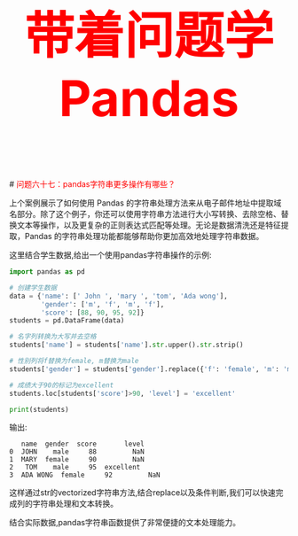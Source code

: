 



<p style="font-size: 90px;font-weight: bold;text-align: center;color: red;">带着问题学Pandas</p>
# <font color='red'>问题六十七：pandas字符串更多操作有哪些？</font>

上个案例展示了如何使用 Pandas 的字符串处理方法来从电子邮件地址中提取域名部分。除了这个例子，你还可以使用字符串方法进行大小写转换、去除空格、替换文本等操作，以及更复杂的正则表达式匹配等处理。无论是数据清洗还是特征提取，Pandas 的字符串处理功能都能够帮助你更加高效地处理字符串数据。

这里结合学生数据,给出一个使用pandas字符串操作的示例:

```python
import pandas as pd

# 创建学生数据
data = {'name': [' John ', 'mary ', 'tom', 'Ada wong'], 
        'gender': ['m', 'f', 'm', 'f'],
        'score': [88, 90, 95, 92]}
students = pd.DataFrame(data)

# 名字列转换为大写并去空格
students['name'] = students['name'].str.upper().str.strip()

# 性别列将f替换为female, m替换为male
students['gender'] = students['gender'].replace({'f': 'female', 'm': 'male'})

# 成绩大于90的标记为excellent
students.loc[students['score']>90, 'level'] = 'excellent'

print(students)
```

输出:

```
   name  gender  score       level
0  JOHN    male     88         NaN
1  MARY  female     90         NaN
2   TOM    male     95  excellent
3  ADA WONG  female     92         NaN
```

这样通过str的vectorized字符串方法,结合replace以及条件判断,我们可以快速完成列的字符串处理和文本转换。

结合实际数据,pandas字符串函数提供了非常便捷的文本处理能力。